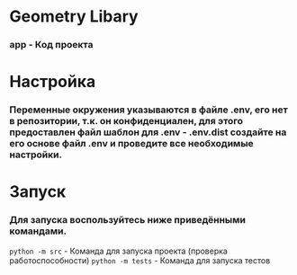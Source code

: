 # Geometry Libary

### app - Код проекта

# Настройка

### Переменные окружения указываются в файле .env, его нет в репозитории, т.к. он конфиденциален, для этого предоставлен файл шаблон для .env - .env.dist создайте на его основе файл .env и проведите все необходимые настройки.


# Запуск

### Для запуска воспользуйтесь ниже приведёнными командами.

`python -m src` - Команда для запуска проекта (проверка работоспособности)
`python -m tests` - Команда для запуска тестов
